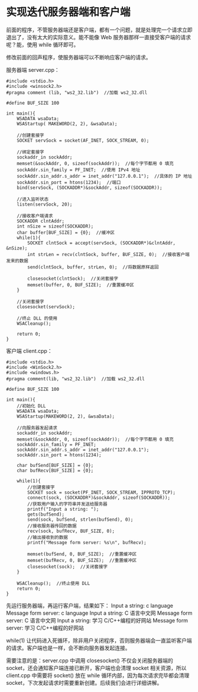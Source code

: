 # 实现迭代服务器端和客户端

前面的程序，不管服务器端还是客户端，都有一个问题，就是处理完一个请求立即退出了，没有太大的实际意义。能不能像 Web 服务器那样一直接受客户端的请求呢？能，使用 while 循环即可。

修改前面的回声程序，使服务器端可以不断响应客户端的请求。

服务器端 server.cpp：

```
#include <stdio.h>
#include <winsock2.h>
#pragma comment (lib, "ws2_32.lib")  //加载 ws2_32.dll

#define BUF_SIZE 100

int main(){
    WSADATA wsaData;
    WSAStartup( MAKEWORD(2, 2), &wsaData);

    //创建套接字
    SOCKET servSock = socket(AF_INET, SOCK_STREAM, 0);

    //绑定套接字
    sockaddr_in sockAddr;
    memset(&sockAddr, 0, sizeof(sockAddr));  //每个字节都用 0 填充
    sockAddr.sin_family = PF_INET;  //使用 IPv4 地址
    sockAddr.sin_addr.s_addr = inet_addr("127.0.0.1");  //具体的 IP 地址
    sockAddr.sin_port = htons(1234);  //端口
    bind(servSock, (SOCKADDR*)&sockAddr, sizeof(SOCKADDR));

    //进入监听状态
    listen(servSock, 20);

    //接收客户端请求
    SOCKADDR clntAddr;
    int nSize = sizeof(SOCKADDR);
    char buffer[BUF_SIZE] = {0};  //缓冲区
    while(1){
        SOCKET clntSock = accept(servSock, (SOCKADDR*)&clntAddr, &nSize);
        int strLen = recv(clntSock, buffer, BUF_SIZE, 0);  //接收客户端发来的数据
        send(clntSock, buffer, strLen, 0);  //将数据原样返回

        closesocket(clntSock);  //关闭套接字
        memset(buffer, 0, BUF_SIZE);  //重置缓冲区
    }

    //关闭套接字
    closesocket(servSock);

    //终止 DLL 的使用
    WSACleanup();

    return 0;
}
```

客户端 client.cpp：

```
#include <stdio.h>
#include <WinSock2.h>
#include <windows.h>
#pragma comment(lib, "ws2_32.lib")  //加载 ws2_32.dll

#define BUF_SIZE 100

int main(){
    //初始化 DLL
    WSADATA wsaData;
    WSAStartup(MAKEWORD(2, 2), &wsaData);

    //向服务器发起请求
    sockaddr_in sockAddr;
    memset(&sockAddr, 0, sizeof(sockAddr));  //每个字节都用 0 填充
    sockAddr.sin_family = PF_INET;
    sockAddr.sin_addr.s_addr = inet_addr("127.0.0.1");
    sockAddr.sin_port = htons(1234);

    char bufSend[BUF_SIZE] = {0};
    char bufRecv[BUF_SIZE] = {0};

    while(1){
        //创建套接字
        SOCKET sock = socket(PF_INET, SOCK_STREAM, IPPROTO_TCP);
        connect(sock, (SOCKADDR*)&sockAddr, sizeof(SOCKADDR));
        //获取用户输入的字符串并发送给服务器
        printf("Input a string: ");
        gets(bufSend);
        send(sock, bufSend, strlen(bufSend), 0);
        //接收服务器传回的数据
        recv(sock, bufRecv, BUF_SIZE, 0);
        //输出接收到的数据
        printf("Message form server: %s\n", bufRecv);

        memset(bufSend, 0, BUF_SIZE);  //重置缓冲区
        memset(bufRecv, 0, BUF_SIZE);  //重置缓冲区
        closesocket(sock);  //关闭套接字
    }

    WSACleanup();  //终止使用 DLL
    return 0;
}
```

先运行服务器端，再运行客户端，结果如下：
Input a string: c language
Message form server: c language
Input a string: C 语言中文网
Message form server: C 语言中文网
Input a string: 学习 C/C++编程的好网站
Message form server: 学习 C/C++编程的好网站

while(1) 让代码进入死循环，除非用户关闭程序，否则服务器端会一直监听客户端的请求。客户端也是一样，会不断向服务器发起连接。

需要注意的是：server.cpp 中调用 closesocket() 不仅会关闭服务器端的 socket，还会通知客户端连接已断开，客户端也会清理 socket 相关资源，所以 client.cpp 中需要将 socket() 放在 while 循环内部，因为每次请求完毕都会清理 socket，下次发起请求时需要重新创建。后续我们会进行详细讲解。